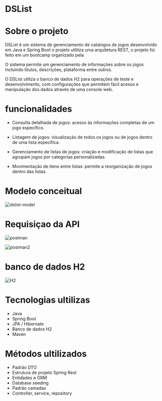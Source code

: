 
# DSList

# Sobre o projeto

DSList é um sistema de gerenciamento de catalogos de jogos desenvolvido em Java e Spring Boot o projeto ultiliza uma arquitetura REST, o projeto foi feito em um bootcamp organizado pela 

O sistema permite um gerenciamento de informações sobre os jogos incluindo titulos, descrições, plataforma entre outros.

O DSList utiliza o banco de dados H2 para operações de teste e desenvolvimento, com configurações que permitem fácil acesso e manipulação dos dados através de uma console web.

##

# funcionalidades 

- Consulta detalhada de jogos: acesso às informações completas de um jogo específico.

- Listagem de jogos: visualização de todos os jogos ou de jogos dentro de uma lista específica.

- Gerenciamento de listas de jogos: criação e modificação de listas que agrupam jogos por categorias personalizadas.

- Movimentação de itens entre listas: permite a reorganização de jogos dentro das listas.



# Modelo conceitual

![dslist-model](https://github.com/user-attachments/assets/78bf3fc9-7f87-4223-b942-f4de9b4a59fb)




# Requisiçao da API

![postman](https://github.com/user-attachments/assets/07e05ec9-b967-4a95-b947-1827348db0d5)

![postman2](https://github.com/user-attachments/assets/84a9d056-a609-4d47-bba9-6ff98c97752b)


# banco de dados H2


![H2](https://github.com/user-attachments/assets/fc3881f1-a094-4400-8eb6-5b20c572fb61)




# Tecnologias ultilizas

- Java
- Spring Boot
- JPA / Hibernate
- Banco de dados H2
- Maven

# Métodos ultilizados

- Padrão DTO 
- Estrutura de projeto Spring Rest 
- Entidades e ORM
- Database seeding
- Padrão camadas 
- Controller, service, repository

 





# 













